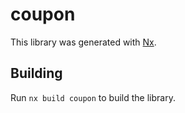# coupon

This library was generated with [Nx](https://nx.dev).

## Building

Run `nx build coupon` to build the library.
